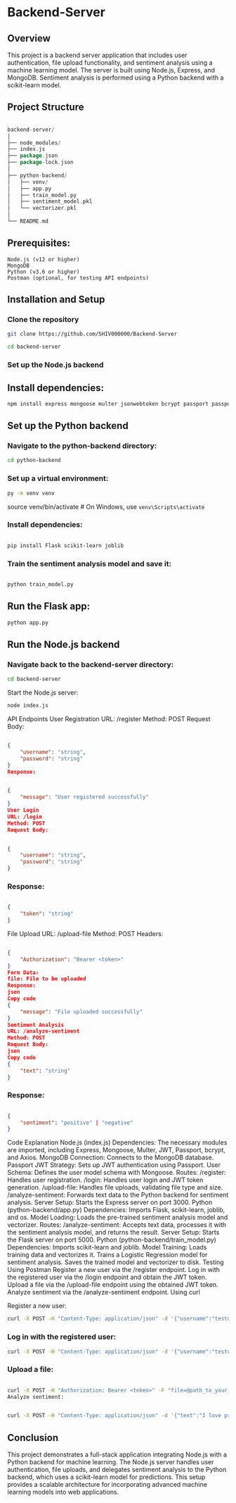 # Backend-Server

## Overview
This project is a backend server application that includes user authentication, file upload functionality, and sentiment analysis using a machine learning model. The server is built using Node.js, Express, and MongoDB. Sentiment analysis is performed using a Python backend with a scikit-learn model.

## Project Structure
```go

backend-server/
│
├── node_modules/
├── index.js
├── package.json
├── package-lock.json
│
├── python-backend/
│   ├── venv/
│   ├── app.py
│   ├── train_model.py
│   ├── sentiment_model.pkl
│   └── vectorizer.pkl
│
└── README.md
```
## Prerequisites:
```
Node.js (v12 or higher)
MongoDB
Python (v3.6 or higher)
Postman (optional, for testing API endpoints)
```

## Installation and Setup

### Clone the repository
```bash
git clone https://github.com/SHIV000000/Backend-Server
```
```bash
cd backend-server
```
### Set up the Node.js backend
## Install dependencies:

```bash
npm install express mongoose multer jsonwebtoken bcrypt passport passport-jwt body-parser axios
```

## Set up the Python backend
### Navigate to the python-backend directory:

```bash
cd python-backend
```
### Set up a virtual environment:

```bash
py -m venv venv
```
source venv/bin/activate  # On Windows, use `venv\Scripts\activate`

### Install dependencies:

```bash

pip install Flask scikit-learn joblib
```
### Train the sentiment analysis model and save it:

```bash

python train_model.py
```
## Run the Flask app:

```bash
python app.py
```

## Run the Node.js backend

### Navigate back to the backend-server directory:

```bash
cd backend-server
```
Start the Node.js server:

```bash
node index.js
```

API Endpoints
User Registration
URL: /register
Method: POST
Request Body:

``` json

{
    "username": "string",
    "password": "string"
}
Response:
``` 
``` json

{
    "message": "User registered successfully"
}
User Login
URL: /login
Method: POST
Request Body:
``` 
``` json

{
    "username": "string",
    "password": "string"
}
``` 
### Response:
``` json

{
    "token": "string"
}
``` 
File Upload
URL: /upload-file
Method: POST
Headers:

```json

{
    "Authorization": "Bearer <token>"
}
Form Data:
file: File to be uploaded
Response:
json
Copy code
{
    "message": "File uploaded successfully"
}
Sentiment Analysis
URL: /analyze-sentiment
Method: POST
Request Body:
json
Copy code
{
    "text": "string"
}
```
### Response:

```json

{
    "sentiment": "positive" | "negative"
}
```
Code Explanation
Node.js (index.js)
Dependencies: The necessary modules are imported, including Express, Mongoose, Multer, JWT, Passport, bcrypt, and Axios.
MongoDB Connection: Connects to the MongoDB database.
Passport JWT Strategy: Sets up JWT authentication using Passport.
User Schema: Defines the user model schema with Mongoose.
Routes:
/register: Handles user registration.
/login: Handles user login and JWT token generation.
/upload-file: Handles file uploads, validating file type and size.
/analyze-sentiment: Forwards text data to the Python backend for sentiment analysis.
Server Setup: Starts the Express server on port 3000.
Python (python-backend/app.py)
Dependencies: Imports Flask, scikit-learn, joblib, and os.
Model Loading: Loads the pre-trained sentiment analysis model and vectorizer.
Routes:
/analyze-sentiment: Accepts text data, processes it with the sentiment analysis model, and returns the result.
Server Setup: Starts the Flask server on port 5000.
Python (python-backend/train_model.py)
Dependencies: Imports scikit-learn and joblib.
Model Training:
Loads training data and vectorizes it.
Trains a Logistic Regression model for sentiment analysis.
Saves the trained model and vectorizer to disk.
Testing Using Postman
Register a new user via the /register endpoint.
Log in with the registered user via the /login endpoint and obtain the JWT token.
Upload a file via the /upload-file endpoint using the obtained JWT token.
Analyze sentiment via the /analyze-sentiment endpoint.
Using curl

Register a new user:

```bash
curl -X POST -H "Content-Type: application/json" -d '{"username":"testuser", "password":"password"}' http://localhost:3000/register
```
### Log in with the registered user:

```bash
curl -X POST -H "Content-Type: application/json" -d '{"username":"testuser", "password":"password"}' http://localhost:3000/login
```
### Upload a file:

```bash

curl -X POST -H "Authorization: Bearer <token>" -F "file=@path_to_your_file" http://localhost:3000/upload-file
Analyze sentiment:
```
```bash

curl -X POST -H "Content-Type: application/json" -d '{"text":"I love programming!"}' http://localhost:3000/analyze-sentiment
```
## Conclusion
This project demonstrates a full-stack application integrating Node.js with a Python backend for machine learning. The Node.js server handles user authentication, file uploads, and delegates sentiment analysis to the Python backend, which uses a scikit-learn model for predictions. This setup provides a scalable architecture for incorporating advanced machine learning models into web applications.
